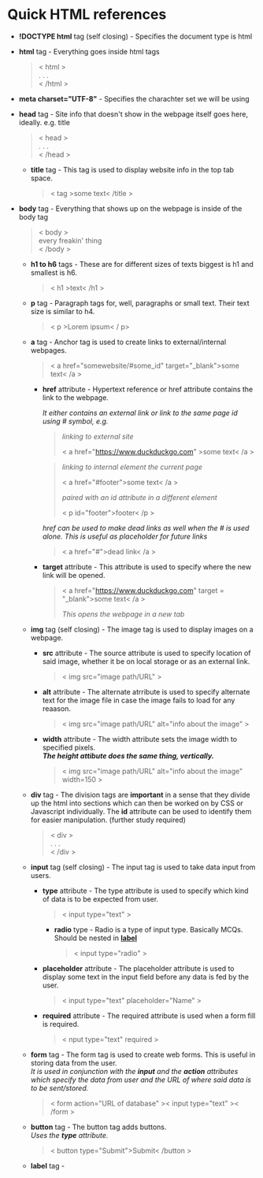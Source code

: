 # Quick HTML references

- **!DOCTYPE html** tag (self closing) - Specifies the document type is html

- **html** tag - Everything goes inside html tags  
	>< html >  
	>  . . .  
	>< /html >

- **meta charset="UTF-8"** - Specifies the charachter set we will be using

- **head** tag - Site info that doesn't show in the webpage itself goes here, ideally. e.g. title
	>< head >  
	>. . .  
	>< /head >

	- **title** tag - This tag is used to display website info in the top tab space.
		>< tag >some text< /title >

- **body** tag - Everything that shows up on the webpage is inside of the body tag
	>< body >  
	>every freakin' thing  
	>< /body >
	
	- **h1 to h6** tags - These are for different sizes of texts biggest is h1 and smallest is h6.
		>< h1 >text< /h1 >

	- **p** tag - Paragraph tags for, well, paragraphs or small text. Their text size is similar to h4.
		>< p >Lorem ipsum< / p>

	- **a** tag - Anchor tag is used to create links to external/internal webpages.
		>< a href="somewebsite/#some_id" target="_blank">some text< /a >

		- **href** attribute - Hypertext reference or href attribute contains the link to the webpage.

			*It either contains an external link or link to the same page id using # symbol, e.g.*
				
			>*linking to external site*  
			>
			>< a href="https://www.duckduckgo.com" >some text< /a >  

			>*linking to internal element the current page*  
			>
			>< a href="#footer">some text< /a >  
			>
			>*paired with an id attribute in a different element*  
			>
			>< p id="footer">footer< /p >

			*href can be used to make dead links as well when the # is used alone. This is useful as placeholder for future links*

			>< a href="#">dead link< /a >

		- **target** attribute - This attribute is used to specify where the new link will be opened.
			>< a href="https://www.duckduckgo.com" target = "_blank">some text< /a >
			>
			>*This opens the webpage in a new tab*
	- **img** tag (self closing) - The image tag is used to display images on a webpage.
		- **src** attribute - The source attribute is used to specify location of said image, whether it be on local storage or as an external link.
			>< img src="image path/URL" >

		- **alt** attribute - The alternate atrribute is used to specify alternate text for the image file in case the image fails to load for any reaason.
			>< img src="image path/URL" alt="info about the image" >
		- **width** attribute - The width attribute sets the image width to specified pixels.  
		***The height attibute does the same thing, vertically.***

			>< img src="image path/URL" alt="info about the image" width=150 >

	- **div** tag - The division tags are **important** in a sense that they divide up the html into sections which can then be worked on by CSS or Javascript individually. The **id** attribute can be used to identify them for easier manipulation. (further study required)
		>< div >  
		>. . .  
		>< /div >

	- **input** tag (self closing) - The input tag is used to take data input from users.

		- **type** attribute - The type attribute is used to specify which kind of data is to be expected from user.
			>< input type="text" >
			- **radio** type - Radio is a type of input type. Basically MCQs. Should be nested in <a href="#lbl"><b>label</b></a>
				>< input type="radio" >
		
		- **placeholder** attribute - The placeholder attribute is used to display some text in the input field before any data is fed by the user.
			>< input type="text" placeholder="Name" >

		- **required** attribute - The required attribute is used when a form fill is required.
			>< nput type="text" required >

	- **form** tag - The form tag is used to create web forms. This is useful in storing data from the user.  
		*It is used in conjunction with the **input** and the **action** attributes which specify the data from user and the URL of where said data is to be sent/stored.*

		>< form action="URL of database" >< input type="text" >< /form >

	- **button** tag - The button tag adds buttons.  
	*Uses the **type** attribute.*
		>< button type="Submit">Submit< /button >
		
	<p id="lbl"><p>

	- **label** tag - 